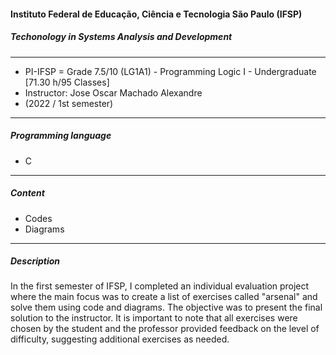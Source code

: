 ####  Instituto Federal de Educação, Ciência e Tecnologia São Paulo (IFSP)
#####  Techonology in Systems Analysis and Development
------------------------------------------------------------------------------------------------
* PI-IFSP = Grade 7.5/10 (LG1A1) - Programming Logic I - Undergraduate [71.30 h/95 Classes]    
* Instructor: Jose Oscar Machado Alexandre                                                     
* (2022 / 1st semester)                                                                        
------------------------------------------------------------------------------------------------
##### Programming language
- C
------------------------------------------------------------------------------------------------
##### Content
- Codes
- Diagrams
------------------------------------------------------------------------------------------------
##### Description
In the first semester of IFSP, I completed an individual evaluation project where the main focus was to create a list of exercises called "arsenal" and solve them using code and diagrams. The objective was to present the final solution to the instructor. It is important to note that all exercises were chosen by the student and the professor provided feedback on the level of difficulty, suggesting additional exercises as needed.
